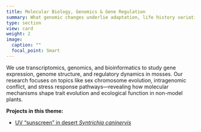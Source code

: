 ```yaml
---
title: Molecular Biology, Genomics & Gene Regulation
summary: What genomic changes underlie adaptation, life history variation, and stress tolerance?
type: section
view: card
weight: 2
image:
  caption: ""
  focal_point: Smart
---
```


We use transcriptomics, genomics, and bioinformatics to study gene expression, genome structure, and regulatory dynamics in mosses. Our research focuses on topics like sex chromosome evolution, intragenomic conflict, and stress response pathways—revealing how molecular mechanisms shape trait evolution and ecological function in non-model plants.


**Projects in this theme:**

- [UV “sunscreen” in desert *Syntrichia caninervis*](/allprojects/uv-sunscreen/)
